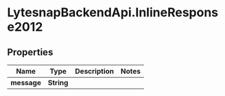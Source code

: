 # LytesnapBackendApi.InlineResponse2012

## Properties

Name | Type | Description | Notes
------------ | ------------- | ------------- | -------------
**message** | **String** |  | 


